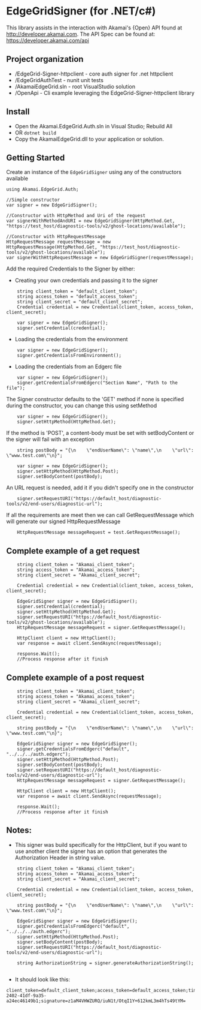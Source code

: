 # EdgeGridSigner (for .NET/c#)

This library assists in the interaction with Akamai's {Open} API found at http://developer.akamai.com. 
The API Spec can be found at: https://developer.akamai.com/api

## Project organization
* /EdgeGrid-Signer-httpclient - core auth signer for .net httpclient
* /EdgeGridAuthTest - nunit unit tests
* /AkamaiEdgeGrid.sln - root VisualStudio solution
* /OpenApi - Cli example leveraging the EdgeGrid-Signer-httpclient library

## Install
* Open the Akamai.EdgeGrid.Auth.sln in Visual Studio; Rebuild All
* OR `dotnet build`
* Copy the AkamaiEdgeGrid.dll to your application or solution. 

## Getting Started

Create an instance of the `EdgeGridSigner` using any of the constructors available

```
using Akamai.EdgeGrid.Auth;

//Simple constructor
var signer = new EdgeGridSigner();

//Constructor with HttpMethod and Uri of the request
var signerWithMethodAndURI = new EdgeGridSigner(HttpMethod.Get, "https://test_host/diagnostic-tools/v2/ghost-locations/available");

//Constructor with HttpRequestMessage
HttpRequestMessage requestMessage = new HttpRequestMessage(HttpMethod.Get, "https://test_host/diagnostic-tools/v2/ghost-locations/available");
var signerWithHttpRequestMessage = new EdgeGridSigner(requestMessage);
```

Add the required Credentials to the Signer by either: 
* Creating your own credentials and passing it to the signer
```
    string client_token = "default_client_token";
    string access_token = "default_access_token";
    string client_secret = "default_client_secret";
    Credential credential = new Credential(client_token, access_token, client_secret);

    var signer = new EdgeGridSigner();
    signer.setCredential(credential);
```

* Loading the credentials from the environment
```
    var signer = new EdgeGridSigner();
    signer.getCredentialsFromEnvironment();
```

* Loading the credentials from an Edgerc file
```
    var signer = new EdgeGridSigner();
    signer.getCredentialsFromEdgerc("Section Name", "Path to the file");
```

The Signer constructor defaults to the 'GET' method if none is specified during the constructor, you can change this using setMethod
```
    var signer = new EdgeGridSigner();
    signer.setHttpMethod(HttpMethod.Get);
```

If the method is 'POST', a content-body must be set with setBodyContent or the signer will fail with an exception
```
    string postBody = "{\n    \"endUserName\": \"name\",\n    \"url\": \"www.test.com\"\n}";

    var signer = new EdgeGridSigner();
    signer.setHttpMethod(HttpMethod.Post);
    signer.setBodyContent(postBody);
```

An URL request is needed, add it if you didn't specify one in the constructor 
```
    signer.setRequestURI("https://default_host/diagnostic-tools/v2/end-users/diagnostic-url");
```

If all the requirements are meet then we can call GetRequestMessage which will generate our signed HttpRequestMessage
```
    HttpRequestMessage messageRequest = test.GetRequestMessage();
```

## Complete example of a get request

```
    string client_token = "Akamai_client_token";
    string access_token = "Akamai_access_token";
    string client_secret = "Akamai_client_secret";

    Credential credential = new Credential(client_token, access_token, client_secret);

    EdgeGridSigner signer = new EdgeGridSigner();
    signer.setCredential(credential);
    signer.setHttpMethod(HttpMethod.Get);
    signer.setRequestURI("https://default_host/diagnostic-tools/v2/ghost-locations/available");
    HttpRequestMessage messageRequest = signer.GetRequestMessage();

    HttpClient client = new HttpClient();
    var response = await client.SendAsync(requestMessage);

    response.Wait();
    //Process response after it finish

```

## Complete example of a post request

```
    string client_token = "Akamai_client_token";
    string access_token = "Akamai_access_token";
    string client_secret = "Akamai_client_secret";

    Credential credential = new Credential(client_token, access_token, client_secret);

    string postBody = "{\n    \"endUserName\": \"name\",\n    \"url\": \"www.test.com\"\n}";

    EdgeGridSigner signer = new EdgeGridSigner();
    signer.getCredentialsFromEdgerc("default", "../../../auth.edgerc");
    signer.setHttpMethod(HttpMethod.Post);
    signer.setBodyContent(postBody);
    signer.setRequestURI("https://default_host/diagnostic-tools/v2/end-users/diagnostic-url");
    HttpRequestMessage messageRequest = signer.GetRequestMessage();
    
    HttpClient client = new HttpClient();
    var response = await client.SendAsync(requestMessage);

    response.Wait();
    //Process response after it finish
```

## Notes:

* This signer was build specifically for the HttpClient, but if you want to use another client the signer has an option that generates the Authorization Header in string value.
   
```
    string client_token = "Akamai_client_token";
    string access_token = "Akamai_access_token";
    string client_secret = "Akamai_client_secret";

    Credential credential = new Credential(client_token, access_token, client_secret);

    string postBody = "{\n    \"endUserName\": \"name\",\n    \"url\": \"www.test.com\"\n}";

    EdgeGridSigner signer = new EdgeGridSigner();
    signer.getCredentialsFromEdgerc("default", "../../../auth.edgerc");
    signer.setHttpMethod(HttpMethod.Post);
    signer.setBodyContent(postBody);
    signer.setRequestURI("https://default_host/diagnostic-tools/v2/end-users/diagnostic-url");

    string AuthorizationString = signer.generateAuthorizationString();
    
```

* It should look like this:
```
client_token=default_client_token;access_token=default_access_token;timestamp=20180416T20:52:22+0000;nonce=ad5b09f0-2402-41df-9a35-a24ec46149b1;signature=z1aM4VHWZURQ/iuN1t/OtqI1Y+612kmL3m4hTs49tYM=
```